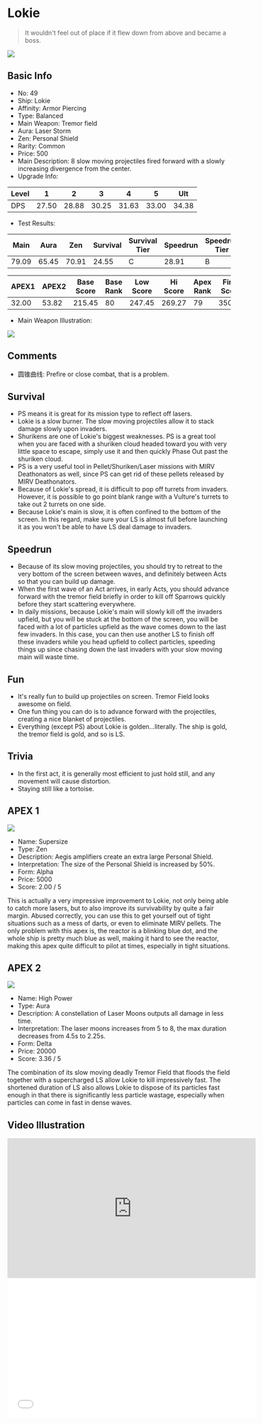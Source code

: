 # Lokie

> It wouldn't feel out of place if it flew down from above and became a boss.

<img src="/ships/ship_49.png" style={{zoom:1}}/>

## Basic Info

- No: 49
- Ship: Lokie
- Affinity: Armor Piercing
- Type: Balanced
- Main Weapon: Tremor field
- Aura: Laser Storm
- Zen: Personal Shield
- Rarity: Common
- Price: 500
- Main Description: 8 slow moving projectiles fired forward with a slowly increasing divergence from the center.
- Upgrade Info: 

| Level | 1 | 2 | 3 | 4 | 5 | Ult |
|--|--|--|--|--|--|--|
| DPS | 27.50 | 28.88 | 30.25 | 31.63 | 33.00 | 34.38 |

- Test Results: 

| Main | Aura | Zen | Survival | Survival Tier | Speedrun | Speedrun Tier | Fun | Fun Tier |
|--|--|--|--|--|--|--|--|--|
| 79.09 | 65.45 | 70.91 | 24.55 | C | 28.91 | B | 27.82 | C+ |

| APEX1 | APEX2 | Base Score | Base Rank | Low Score | Hi Score | Apex Rank | Final Score | FinalRank |
|--|--|--|--|--|--|--|--|--|
| 32.00 | 53.82 | 215.45 | 80 | 247.45 | 269.27 | 79 | 350.55 | 78 |

- Main Weapon Illustration:

<img src="/illustration/main_49.gif" style={{zoom:1}}/>

## Comments

- 圆锥曲线: Prefire or close combat, that is a problem.

## Survival

- PS means it is great for its mission type to reflect off lasers.
- Lokie is a slow burner. The slow moving projectiles allow it to stack damage slowly upon invaders.
- Shurikens are one of Lokie's biggest weaknesses. PS is a great tool when you are faced with a shuriken cloud headed toward you with very little space to escape, simply use it and then quickly Phase Out past the shuriken cloud.
- PS is a very useful tool in Pellet/Shuriken/Laser missions with MIRV Deathonators as well, since PS can get rid of these pellets released by MIRV Deathonators.
- Because of Lokie's spread, it is difficult to pop off turrets from invaders. However, it is possible to go point blank range with a Vulture's turrets to take out 2 turrets on one side.
- Because Lokie's main is slow, it is often confined to the bottom of the screen. In this regard, make sure your LS is almost full before launching it as you won't be able to have LS deal damage to invaders.

## Speedrun

- Because of its slow moving projectiles, you should try to retreat to the very bottom of the screen between waves, and definitely between Acts so that you can build up damage.
- When the first wave of an Act arrives, in early Acts, you should advance forward with the tremor field briefly in order to kill off Sparrows quickly before they start scattering everywhere.
- In daily missions, because Lokie's main will slowly kill off the invaders upfield, but you will be stuck at the bottom of the screen, you will be faced with a lot of particles upfield as the wave comes down to the last few invaders. In this case, you can then use another LS to finish off these invaders while you head upfield to collect particles, speeding things up since chasing down the last invaders with your slow moving main will waste time.

## Fun

- It's really fun to build up projectiles on screen. Tremor Field looks awesome on field.
- One fun thing you can do is to advance forward with the projectiles, creating a nice blanket of projectiles.
- Everything (except PS) about Lokie is golden...literally. The ship is gold, the tremor field is gold, and so is LS.

## Trivia

- In the first act, it is generally most efficient to just hold still, and any movement will cause distortion.
- Staying still like a tortoise.

## APEX 1

<img src="/ships/ship_49_apex_1.png" style={{zoom:1}}/>

- Name: Supersize
- Type: Zen
- Description: Aegis amplifiers create an extra large Personal Shield.
- Interpretation: The size of the Personal Shield is increased by 50%.
- Form: Alpha
- Price: 5000
- Score: 2.00 / 5

This is actually a very impressive improvement to Lokie, not only being able to catch more lasers, but to also improve its survivability by quite a fair margin. Abused correctly, you can use this to get yourself out of tight situations such as a mess of darts, or even to eliminate MIRV pellets. The only problem with this apex is, the reactor is a blinking blue dot, and the whole ship is pretty much blue as well, making it hard to see the reactor, making this apex quite difficult to pilot at times, especially in tight situations.

## APEX 2

<img src="/ships/ship_49_apex_2.png" style={{zoom:1}}/>

- Name: High Power
- Type: Aura
- Description: A constellation of Laser Moons outputs all damage in less time.
- Interpretation: The laser moons increases from 5 to 8, the max duration decreases from 4.5s to 2.25s.
- Form: Delta
- Price: 20000
- Score: 3.36 / 5

The combination of its slow moving deadly Tremor Field that floods the field together with a supercharged LS allow Lokie to kill impressively fast. The shortened duration of LS also allows Lokie to dispose of its particles fast enough in that there is significantly less particle wastage, especially when particles can come in fast in dense waves.

## Video Illustration

<iframe width="560" height="315" src="https://www.youtube.com/embed/LgCaU-WdoHg?si=LKVUEzUUz-1cQuMT" title="YouTube video player" frameborder="0" allow="accelerometer; autoplay; clipboard-write; encrypted-media; gyroscope; picture-in-picture; web-share" referrerpolicy="strict-origin-when-cross-origin" allowfullscreen></iframe>

<br/>

<iframe width="560" height="315" src="//player.bilibili.com/player.html?aid=881393476&bvid=BV1hK4y1q71L&cid=1409616227&p=1&autoplay=false" scrolling="no" border="0" frameborder="no" allow="accelerometer; autoplay; clipboard-write; encrypted-media; gyroscope; picture-in-picture; web-share" framespacing="0" allowfullscreen="true"> </iframe>